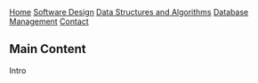 <body>

<div class="topnav">
<a class="active" href="#home">Home</a>
  <a href="#">Software Design</a>
  <a href="#">Data Structures and Algorithms</a>
  <a href="#">Database Management</a>
  <a href="#">Contact</a>
</div>

<div class="main">
  <h2>Main Content</h2>
  <p>Intro</p>
</div>
</body>
